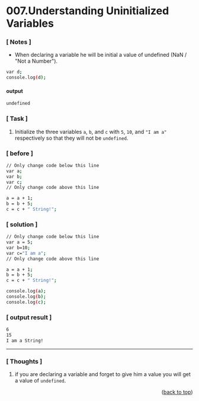 <a name="topage"></a>

# 007.Understanding Uninitialized Variables

### [ Notes ]
  * When declaring a variable he will be initial a value of undefined (NaN / "Not a Number").

```sh
var d;
console.log(d);
```

#### output
```sh
undefined
```

### [ Task ]
  1. Initialize the three variables `a`, `b`, and `c` with `5`, `10`, and `"I am a"` respectively so that they will not be `undefined`.

### [ before ]

```sh
// Only change code below this line
var a;
var b;
var c;
// Only change code above this line

a = a + 1;
b = b + 5;
c = c + " String!";
```

### [ solution ]

```sh
// Only change code below this line
var a = 5;
var b=10;
var c="I am a";
// Only change code above this line

a = a + 1;
b = b + 5;
c = c + " String!";

console.log(a);
console.log(b);
console.log(c);
```

### [ output result ]

```sh
6
15
I am a String!
```

-----

### [ Thoughts ]

  1. if you are declaring a variable and forget to give him a value you will get a value of `undefined`.

<p align="right">(<a href="#topage">back to top</a>)</p>
<br/>
<br/>
